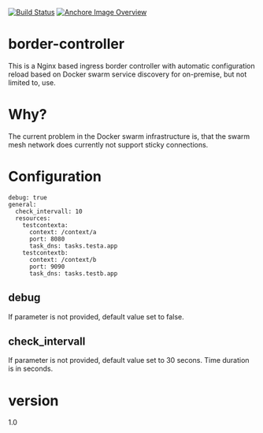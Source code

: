 [![Build Status](https://travis-ci.org/n0r1sk/border-controller.svg?branch=edge)](https://travis-ci.org/n0r1sk/border-controller) [![Anchore Image Overview](https://anchore.io/service/badges/image/68f00f08cde7b43f90ad3ce9a3a48bf282e649e1bd6854df47e7875f9d1f5882)](https://anchore.io/image/dockerhub/n0r1skcom%2Fborder-controller%3A1.0.1)

# border-controller
This is a Nginx based ingress border controller with automatic configuration reload based on Docker swarm service discovery for on-premise, but not limited to, use.

# Why?
The current problem in the Docker swarm infrastructure is, that the swarm mesh network does currently not support sticky connections.

# Configuration

```
debug: true
general:
  check_intervall: 10
  resources:
    testcontexta:
      context: /context/a
      port: 8080
      task_dns: tasks.testa.app
    testcontextb:
      context: /context/b
      port: 9090
      task_dns: tasks.testb.app
```

## debug
If parameter is not provided, default value set to false.

## check_intervall
If parameter is not provided, default value set to 30 secons. Time duration is in seconds.

# version
1.0

